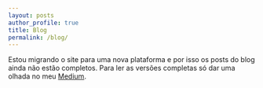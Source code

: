 ```yaml
---
layout: posts
author_profile: true
title: Blog
permalink: /blog/
---
```


Estou migrando o site para uma nova plataforma e por isso os posts do blog ainda não estão completos. Para ler as versões completas só dar uma olhada no meu [Medium](https://brunocartaxo.medium.com/).
